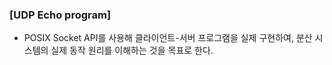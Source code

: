 ### [UDP Echo program]
- POSIX Socket API를 사용해 클라이언트-서버 프로그램을 실제 구현하여, 분산 시스템의 실제 동작
원리를 이해하는 것을 목표로 한다.
